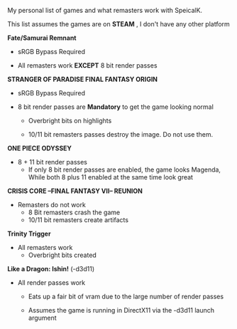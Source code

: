 My personal list of games and what remasters work with SpeicalK.

This list assumes the games are on **STEAM** , I don't have any other platform

**Fate/Samurai Remnant**
  - sRGB Bypass Required
  
  - All remasters work **EXCEPT** 8 bit render passes

**STRANGER OF PARADISE FINAL FANTASY ORIGIN**
  - sRGB Bypass Required

  - 8 bit render passes are **Mandatory** to get the game looking normal
    - Overbright bits on highlights

    - 10/11 bit remasters passes destroy the image. Do not use them.

**ONE PIECE ODYSSEY**
  - 8 + 11 bit render passes
      - If only 8 bit render passes are enabled, the game looks Magenda, While both 8 plus 11 enabled at the same time look great

**CRISIS CORE –FINAL FANTASY VII– REUNION**

  - Remasters do not work
    - 8 Bit remasters crash the game
    - 10/11 bit remasters create artifacts

**Trinity Trigger**
  - All remasters work
      - Overbright bits created
   
**Like a Dragon: Ishin!** (-d3d11)
  - All render passes work
    - Eats up a fair bit of vram due to the large number of render passes

    - Assumes the game is running in DirectX11 via the -d3d11 launch argument
